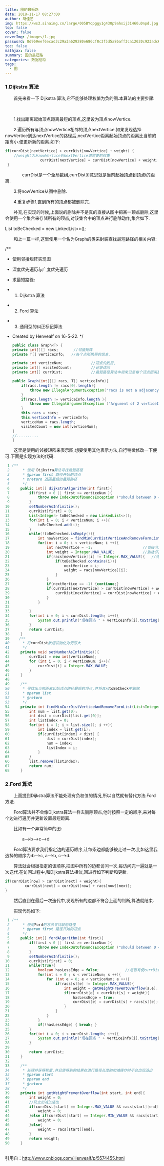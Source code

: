 ```yaml
---
title: 图的最短路
date: 2018-11-17 08:27:00
author: 胡佳艺
img: https://ws3.sinaimg.cn/large/005BYqpggy1g430p9ahsij31460u0npd.jpg
top: false
cover: false
coverImg: /images/1.jpg
password: 8d969eef6ecad3c29a3a629280e686cf0c3f5d5a86aff3ca12020c923adc6c92
toc: false
mathjax: false
summary: 图的最短路
categories: 数据结构
tags:
  - 图
---
```

### 1.Dijkstra 算法
　　首先来看一下 Dijkstra 算法,它不能够处理权值为负的图.本算法的主要步骤:

　　

　　1.找出距离起始顶点距离最短的顶点,这里设为顶点nowVertice.

　　2.遍历所有与顶点nowVertice相邻的顶点nextVertice.如果发现选择nowVertice到达nextVertice的路径后,nextVertice距离起始顶点的距离比当前的距离小.便更新新的距离.如下:

```java
if(currDist[nextVertice] > currDist[nowVertice] + weight) {　　　　　　　　　　　　
    //weight为从nowVertice到nextVertice说需要的权重
                currDist[nextVertice] = currDist[nowVertice] + weight;
 }
```
　　　　currDist是一个全局数组,currDist[i]意思就是当前起始顶点到顶点i的距离.

　　3.将nowVertice从图中删除.

　　4.重复步骤1,直到所有的顶点都被删除完.

 

　　补充,在实现的时候,上面说的删除并不是真的直接从图中把某一顶点删除,这里会使用一个集合来存储所有的顶点,对该集合中的顶点进行删除动作,集合如下.

List<Integer> toBeChecked = new LinkedList<>();
　　

　　和上一篇一样,这里使用一个名为Graph的类来封装查找最短路径的相关内容:


/**
 * 使用邻接矩阵实现图<p>

 * 深度优先遍历与广度优先遍历<p>

 * 求最短路径:<p>

 * 1. Dijkstra 算法 <p>

 * 2. Ford 算法 <p>

 * 3. 通用型的纠正标记算法<p>

 * Created by Henvealf on 16-5-22.
    */

    ```java
    public class Graph<T> {
    private int[][] racs;       //邻接矩阵
    private T[] verticeInfo;   //各个点所携带的信息.
    
    private int verticeNum;             //顶点的数目,
    private int[] visitedCount;         //记录访问
    private int[] currDist;             //最短路径算法中用来记录每个顶点距离起始顶点路径的长度.
    
    public Graph(int[][] racs, T[] verticeInfo){
        if(racs.length != racs[0].length){
            throw new IllegalArgumentException("racs is not a adjacency matrix!");
        }
        if(racs.length != verticeInfo.length ){
            throw new IllegalArgumentException ("Argument of 2 verticeInfo's length is error!");
        }
        this.racs = racs;
        this.verticeInfo = verticeInfo;
        verticeNum = racs.length;
        visitedCount = new int[verticeNum];
    }
    //..........       
    }
    ```

    


 　　这里是使用的邻接矩阵来表示图,想要使用其他表示方法,自行稍微修改一下便可.下面是实现方法的代码:

```java
 1 /**
 2      * 使用 Dijkstra算法寻找最短路径
 3      * @param first 路径开始的顶点
 4      * @return 返回最后的最短路径
 5      */
 6     public int[] dijkstraAlgorithm(int first){
 7         if(first < 0 || first >= verticeNum ){
 8             throw new IndexOutOfBoundsException ("should between 0 ~ " + (verticeNum -1));
 9         }
10         setNumberAsInfinitie();
11         currDist[first] = 0;
12         List<Integer> toBeChecked = new LinkedList<>();
13         for(int i = 0; i < verticeNum; i ++){
14             toBeChecked.add(i);
15         }
16         while(!toBeChecked.isEmpty()){
17             int nowVertice = findMinCurrDistVerticeAndRemoveFormList(toBeChecked);
18             for(int i = 0; i < verticeNum; i ++){
19                 int nextVertice = -1;                       //邻接节点
20                 int weight = Integer.MAX_VALUE;             //到达邻接节点的权重
21                 if(racs[nowVertice][i] != Integer.MAX_VALUE){   //得到邻接顶点
22                     if(toBeChecked.contains(i)){
23                         nextVertice = i;
24                         weight = racs[nowVertice][i];
25                     }
26                 }
27                 if(nextVertice == -1) {continue;}
28                 if(currDist[nextVertice] > currDist[nowVertice] + weight){
29                     currDist[nextVertice] = currDist[nowVertice] + weight;
30                 }
31             }
32 
33         }
34         for(int i = 0; i < currDist.length; i++){
35             System.out.println("现在顶点 " + verticeInfo[i].toString() + " 距离顶点 " + verticeInfo[first].toString()  + " 的最短距离为 " + currDist[i]);
36         }
37         return currDist;
38     }
39 　　/**
40      * 将currDist数组初始化为无穷大
41      */
42     private void setNumberAsInfinitie(){
43         currDist = new int[verticeNum];
44         for (int i = 0; i < verticeNum; i++){
45             currDist[i] = Integer.MAX_VALUE;
46         }
47     }
48 
49     /**
50      * 寻找出当前距离起始顶点路径最短的顶点,并将其从toBeCheck中删除
51      * @param list
52      * @return
53      */
54     private int findMinCurrDistVerticeAndRemoveFormList(List<Integer> list){
55         int num = list.get(0);
56         int dist = currDist[list.get(0)];
57         int listIndex = 0;
58         for(int i = 1; i < list.size(); i ++){
59             int index = list.get(i);
60             if(currDist[index] < dist) {
61                 dist = currDist[index];
62                 num = index;
63                 listIndex = i;
64             }
65         }
66         list.remove(listIndex);
67         return num;
68     }
```

 

### 2.Ford 算法 

　　上面提到Dijkstra算法不能处理有负权值的情况,所以自然就有替代方法:Ford方法.

　　Ford算法并不会像Dijkstra算法一样去删除顶点,他时按照一定的顺序,来对每个边进行遍历并更新设置最短距离.

　　比如有一个异常简单的图:

　　　　a-->b-->c-->d

　　Ford算法要求我们指定边的遍历顺序,让每条边都能够被走过一次.比如这里我选择的顺序为:b-->c,  a-->b, c-->d.

　　算法就会根据指定的该顺序,把图中所有的边都访问一次,每访问完一遍就是一次迭代.在访问过程中,和Dijkstra算法相似,回进行如下判断和更新.

```java
if(currDist[now] > currDist[next] + weight){
         currDist[next] = currDist[now] + racs[now][next];
}
```


　　然后直到在最后一次迭代中,发现所有的边都不符合上面的判断,算法就结束.

　　实现代码如下:

```java
 1 /**
 2      * 使用Ford的方法寻找最短路径
 3      * @param first 路径开始的顶点
 4      */
 5     public int[] fordAlgorithm(int first){
 6         if(first < 0 || first >= verticeNum ){
 7             throw new IndexOutOfBoundsException ("should between 0 ~ " + (verticeNum -1));
 8         }
 9         setNumberAsInfinitie();
10         currDist[first] = 0;
11         while(true){
12             boolean hasLessEdge = false;            //是否有使currDist更小的边
13             for(int s = 0 ; s < verticeNum; s ++){
14                 for (int e = 0; e < verticeNum; e ++){
15                     if(racs[s][e] != Integer.MAX_VALUE){
16                         int weight = getWeightPreventOverflow(s,e);
17                         if(currDist[e] > currDist[s] + weight){
18                             hasLessEdge = true;
19                             currDist[e] = currDist[s] + racs[s][e];
20                         }
21                     }
22                 }
23             }
24             if(!hasLessEdge) { break; }
25         }
26         for(int i = 0; i < currDist.length; i++){
27             System.out.println("现在顶点 " + verticeInfo[i].toString() + " 距离顶点 " + verticeInfo[first].toString()  + " 的最短距离为 " + currDist[i]);
28         }
29 
30         return currDist;
31     }
32 
33     /**
34      * 处理并获得权重,并且使得到的结果在进行路径长度的加减操作时不会出现溢出
35      * @param start
36      * @param end
37      * @return
38      */
39     private int getWeightPreventOverflow(int start, int end){
40         int weight = 0;
41         //防止加减法溢出
42         if(currDist[start] == Integer.MAX_VALUE && racs[start][end] > 0){
43             weight = 0;
44         }else if(currDist[start] == Integer.MIN_VALUE && racs[start][end] < 0){
45             weight = 0;
46         }else{
47             weight = racs[start][end];
48         }
49         return weight;
50     }
```

<br> 引用自：http://www.cnblogs.com/Henvealf/p/5574455.html
